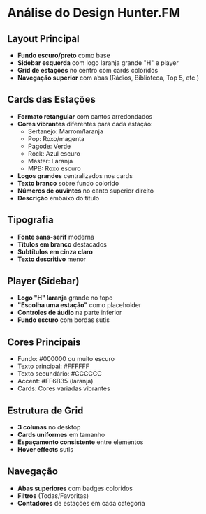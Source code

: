 # Análise do Design Hunter.FM

## Layout Principal
- **Fundo escuro/preto** como base
- **Sidebar esquerda** com logo laranja grande "H" e player
- **Grid de estações** no centro com cards coloridos
- **Navegação superior** com abas (Rádios, Biblioteca, Top 5, etc.)

## Cards das Estações
- **Formato retangular** com cantos arredondados
- **Cores vibrantes** diferentes para cada estação:
  - Sertanejo: Marrom/laranja
  - Pop: Roxo/magenta
  - Pagode: Verde
  - Rock: Azul escuro
  - Master: Laranja
  - MPB: Roxo escuro
- **Logos grandes** centralizados nos cards
- **Texto branco** sobre fundo colorido
- **Números de ouvintes** no canto superior direito
- **Descrição** embaixo do título

## Tipografia
- **Fonte sans-serif** moderna
- **Títulos em branco** destacados
- **Subtítulos em cinza claro**
- **Texto descritivo** menor

## Player (Sidebar)
- **Logo "H" laranja** grande no topo
- **"Escolha uma estação"** como placeholder
- **Controles de áudio** na parte inferior
- **Fundo escuro** com bordas sutis

## Cores Principais
- Fundo: #000000 ou muito escuro
- Texto principal: #FFFFFF
- Texto secundário: #CCCCCC
- Accent: #FF6B35 (laranja)
- Cards: Cores variadas vibrantes

## Estrutura de Grid
- **3 colunas** no desktop
- **Cards uniformes** em tamanho
- **Espaçamento consistente** entre elementos
- **Hover effects** sutis

## Navegação
- **Abas superiores** com badges coloridos
- **Filtros** (Todas/Favoritas)
- **Contadores** de estações em cada categoria
